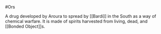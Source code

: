 #Ors 

A drug developed by Aroura to spread by [[Bardi]] in the South as a way of chemical warfare. It is made of spirits harvested from living, dead, and [[Bonded Object]]s.